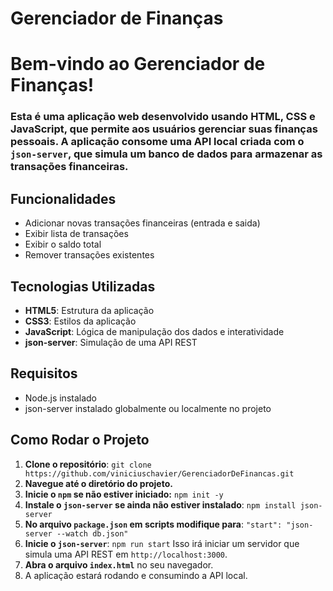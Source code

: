 # Gerenciador de Finanças
# Bem-vindo ao **Gerenciador de Finanças**!
### Esta é uma aplicação web desenvolvido usando HTML, CSS e JavaScript, que permite aos usuários gerenciar suas finanças pessoais. A aplicação consome uma API local criada com o `json-server`, que simula um banco de dados para armazenar as transações financeiras.

## Funcionalidades
  - Adicionar novas transações financeiras (entrada e saida)
  - Exibir lista de transações
  - Exibir o saldo total
  - Remover transações existentes

## Tecnologias Utilizadas
  - **HTML5**: Estrutura da aplicação
  - **CSS3**: Estilos da aplicação
  - **JavaScript**: Lógica de manipulação dos dados e interatividade
  - **json-server**: Simulação de uma API REST

## Requisitos
 - Node.js instalado
 - json-server instalado globalmente ou localmente no projeto

## Como Rodar o Projeto 
 1. **Clone o repositório**:
 ``` git clone https://github.com/viniciuschavier/GerenciadorDeFinancas.git ```
 2. **Navegue até o diretório do projeto.**
 3. **Inicie o `npm` se não estiver iniciado:** ```npm init -y ```
 4. **Instale o `json-server` se ainda não estiver instalado**: ```npm install json-server ```
 5. **No arquivo `package.json` em scripts modifique para**: ``` "start": "json-server --watch db.json" ```
 6. **Inicie o `json-server`**: ``` npm run start ``` Isso irá iniciar um servidor que simula uma API REST em `http://localhost:3000`.
 7. **Abra o arquivo `index.html`** no seu navegador.
 8. A aplicação estará rodando e consumindo a API local.